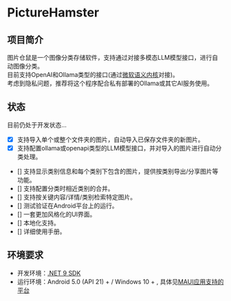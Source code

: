 # PictureHamster

## 项目简介
图片仓鼠是一个图像分类存储软件，支持通过对接多模态LLM模型接口，进行自动图像分类。   
目前支持OpenAI和Ollama类型的接口(通过[微软语义内核](https://learn.microsoft.com/semantic-kernel/)对接)。   
考虑到隐私问题，推荐将这个程序配合私有部署的Ollama或其它AI服务使用。   

## 状态
目前仍处于开发状态...    
- [x] 支持导入单个或整个文件夹的图片，自动导入已保存文件夹的新图片。
- [x] 支持配置ollama或openapi类型的LLM模型接口，并对导入的图片进行自动分类处理。
- [] 支持显示类别信息和每个类别下包含的图片，提供按类别导出/分享图片等功能。
- [] 支持配置分类时相近类别的合并。
- [] 支持按关键内容/详情/类别检索特定图片。
- [] 测试验证在Android平台上的运行。
- [] 一套更加风格化的UI界面。
- [] 本地化支持。
- [] 详细使用手册。

## 环境要求
- 开发环境：[.NET 9 SDK](https://dotnet.microsoft.com/download/dotnet/9.0)
- 运行环境：Android 5.0 (API 21) +  / Windows 10 + , 具体见[MAUI应用支持的平台](https://learn.microsoft.com/dotnet/maui/supported-platforms?view=net-maui-9.0)
